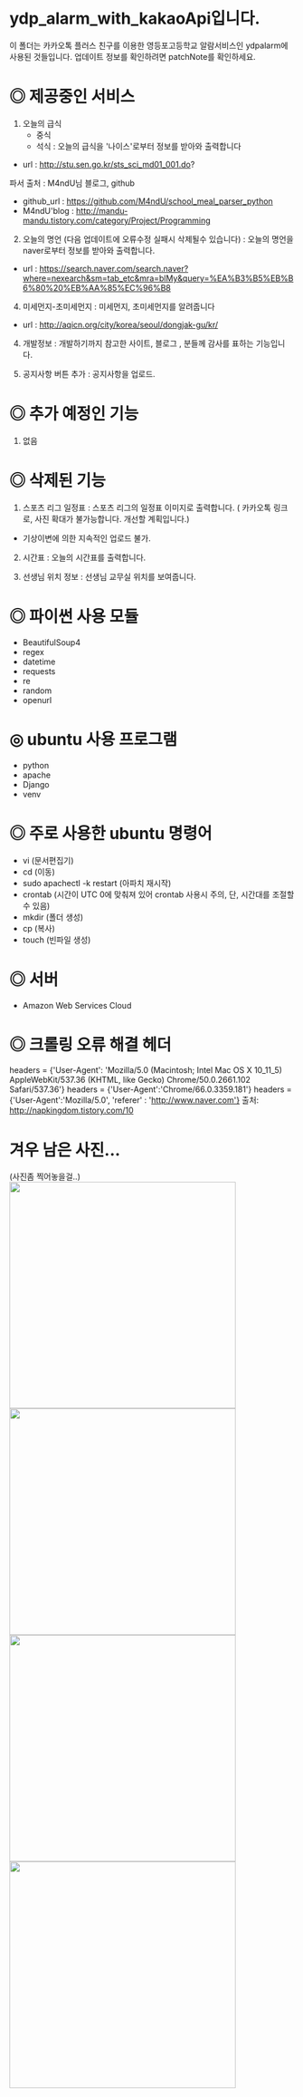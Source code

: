 # ydp_alarm_with_kakaoApi입니다.

이 폴더는 카카오톡 플러스 친구를 이용한 영등포고등학교 알람서비스인 ydpalarm에 사용된 것들입니다.
업데이트 정보를 확인하려면 patchNote를 확인하세요.

# ◎ 제공중인 서비스
1. 오늘의 급식
	- 중식
	- 석식
: 오늘의 급식을 '나이스'로부터 정보를 받아와 출력합니다
- url : http://stu.sen.go.kr/sts_sci_md01_001.do?

파서 출처 : M4ndU님 블로그, github
- github_url : https://github.com/M4ndU/school_meal_parser_python
- M4ndU'blog : http://mandu-mandu.tistory.com/category/Project/Programming

2. 오늘의 명언 (다음 업데이트에 오류수정 실패시 삭제될수 있습니다)
: 오늘의 명언을 naver로부터 정보를 받아와 출력합니다.
- url : https://search.naver.com/search.naver?where=nexearch&sm=tab_etc&mra=blMy&query=%EA%B3%B5%EB%B6%80%20%EB%AA%85%EC%96%B8

4. 미세먼지-초미세먼지
: 미세먼지, 초미세먼지를 알려줍니다
- url : http://aqicn.org/city/korea/seoul/dongjak-gu/kr/

4. 개발정보
: 개발하기까지 참고한 사이트, 블로그 , 분들께 감사를 표하는 기능입니다.

5. 공지사항 버튼 추가
: 공지사항을 업로드. 

# ◎ 추가 예정인 기능
1. 없음

# ◎ 삭제된 기능
1. 스포츠 리그 일정표
: 스포츠 리그의 일정표 이미지로 출력합니다. ( 카카오톡 링크로, 사진 확대가 불가능합니다. 개선할 계획입니다.)
- 기상이변에 의한 지속적인 업로드 불가.
2. 시간표
: 오늘의 시간표를 출력합니다.

3. 선생님 위치 정보
: 선생님 교무실 위치를 보여줍니다.

# ◎ 파이썬 사용 모듈
- BeautifulSoup4
- regex
- datetime
- requests
- re
- random
- openurl

# ◎ ubuntu 사용 프로그램
- python
- apache
- Django
- venv

# ◎ 주로 사용한 ubuntu 명령어
- vi (문서편집기)
- cd (이동)
- sudo apachectl -k restart (아파치 재시작)
- crontab (시간이 UTC 0에 맞춰져 있어 crontab 사용시 주의, 단, 시간대를 조절할수 있음)
- mkdir (폴더 생성)
- cp (복사)
- touch (빈파일 생성)

# ◎ 서버
- Amazon Web Services Cloud

# ◎ 크롤링 오류 해결 헤더
headers = {'User-Agent': 'Mozilla/5.0 (Macintosh; Intel Mac OS X 10_11_5) AppleWebKit/537.36 (KHTML, like Gecko) Chrome/50.0.2661.102 Safari/537.36'}
headers = {'User-Agent':'Chrome/66.0.3359.181'}
headers = {'User-Agent':'Mozilla/5.0', 'referer' : 'http://www.naver.com'}
출처: http://napkingdom.tistory.com/10

# 겨우 남은 사진...
(사진좀 찍어놓을걸..)      
<img width="400" src="https://user-images.githubusercontent.com/33739448/102569288-845b3800-4128-11eb-9e03-03cb795de3d9.jpg">
<img width="400" src="https://user-images.githubusercontent.com/33739448/102569291-858c6500-4128-11eb-92eb-995cc4241c73.jpg">
<img width="400" src="https://user-images.githubusercontent.com/33739448/102569292-8624fb80-4128-11eb-8441-99325e40899f.jpg">
<img width="400" src="">



